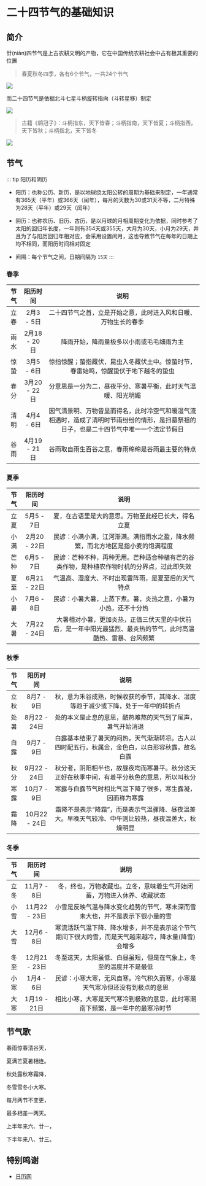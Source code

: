 # 二十四节气的基础知识


## 简介

廿(niàn)四节气是上古农耕文明的产物，它在中国传统农耕社会中占有极其重要的位置

> 春夏秋冬四季，各有6个节气，一共24个节气

![](/24/24-01.png)

而二十四节气是依据北斗七星斗柄旋转指向（斗转星移）制定

![](/24/24-02.png)

> 古籍《鹖冠子》：斗柄指东，天下皆春；斗柄指南，天下皆夏；斗柄指西，天下皆秋；斗柄指北，天下皆冬

![](/24/24-03.png)


## 节气

::: tip 阳历和阴历
* 阳历：也称公历、新历，是以地球绕太阳公转的周期为基础来制定，一年通常有365天（平年）或366天（闰年），每月的天数为30或31天不等，二月特殊为28天（平年）或29天（闰年）

* 阴历：也称农历、旧历、古历，是以月球的月相周期变化为依据，同时参考了太阳的回归年长度，一年则有354天或355天，大月为30天，小月为29天，并且为了与阳历回归年相对应，会采用设置闰月，这也导致节气在每年的日期上均不相同，而阳历时间相对固定

* 间隔：每个节气之间，日期间隔为 `15天`
:::



### 春季

| 节气 | 阳历时间 | 说明 |
|:-:|:-:|:-:|
| 立春 | 2月3 - 5日 | 二十四节气之首，立是开始之意，此时进入风和日暖、万物生长的春季 |
| 雨水 | 2月18 - 20日 | 降雨开始，降雨量极多以小雨或毛毛细雨为主 |
| 惊蛰 | 3月5 - 6日 | 惊指惊醒；蛰指藏伏，昆虫入冬藏伏土中。惊蛰时节，春雷始鸣，惊醒蛰伏于地下越冬的蛰虫 |
| 春分 | 3月20 - 22日 | 分意思是一分为二，昼夜平分、寒暑平衡，此时天气温暖、阳光明媚 |
| 清明 | 4月4 - 6日 | 因气清景明、万物皆显而得名，此时冷空气和暖湿气流相遇时，造成了清明时节雨纷纷的情形，是扫墓祭祖的日子，也是二十四节气中唯一一个法定节假日 |
| 谷雨 | 4月19 - 21日 | 谷雨取自雨生百谷之意，春雨绵绵是谷雨最主要的特点 |



### 夏季

| 节气 | 阳历时间 | 说明 |
|:-:|:-:|:-:|
| 立夏 | 5月5 - 7日 | 夏，在古语里是大的意思。万物至此经已长大，得名立夏 |
| 小满 | 2月20 - 22日 | 民谚：小满小满，江河渐满。满指雨水之盈，降水频繁，而北方地区是指小麦的饱满程度 |
| 芒种 | 6月5 - 7日 | 民谚：芒种不种，再种无用。芒种适合种植有芒的谷类作物，是种植农作物时机的分界点，过此即失效 |
| 夏至 | 6月21 - 22日 | 气温高、湿度大、不时出现雷阵雨，是夏至后的天气特点 |
| 小暑 | 7月6 - 8日 | 民谚：小暑大暑，上蒸下煮。暑，炎热之意，小暑为小热，还不十分热 |
| 大暑 | 7月22 - 24日 | 大暑相对小暑，更加炎热，正值三伏天里的中伏前后，是一年中阳光最猛烈、最炎热的节气，此时高温酷热、雷暴、台风频繁 |



### 秋季

| 节气 | 阳历时间 | 说明 |
|:-:|:-:|:-:|
| 立秋 | 8月7 - 9日 | 秋，意为禾谷成熟，时候收获的季节，其降水、湿度等趋于减少或下降，处于一年中的转折点 |
| 处暑 | 8月22 - 24日 | 处的本义是止息的意思，酷热难熬的天气到了尾声，暑气开始消退 |
| 白露 | 9月7 - 9日 | 白露基本结束了暑天的闷热，天气渐渐转凉。古人以四时配五行，秋属金，金色白，以白形容秋露，故名白露 |
| 秋分 | 9月22 - 24日 | 秋分者，阴阳相半也，故昼夜均而寒暑平。秋分这天正好在秋季中间，有着平分秋色的意思，所以叫秋分 |
| 寒露 | 10月7 - 9日 | 寒露与白露节气时相比气温下降了很多，寒生露凝，因而称为寒露 |
| 霜降| 10月22 - 24日 | 霜降不是表示“降霜”，而是表示气温骤降、昼夜温差大。早晚天气较冷、中午则比较热，昼夜温差大，秋燥明显 |




### 冬季

| 节气 | 阳历时间 | 说明 |
|:-:|:-:|:-:|
| 立冬 | 11月7 - 8日 | 冬，终也，万物收藏也。立冬，意味着生气开始闭蓄，万物进入休养、收藏状态 |
| 小雪 | 11月22 - 23日 | 小雪是反映气温与降水变化趋势的节气，寒未深而雪未大也，并不是表示下很小量的雪 |
| 大雪 | 12月6 - 8日 | 寒流活跃气温下降、降水增多，并不是表示这个节气期间下很大的雪，而是天气越来越冷，降水量(降雪)会增多 |
| 冬至 | 12月21 - 23日 | 冬至这天，太阳虽低、白昼虽短，但是在气象上，冬至的温度并不是最低 |
| 小寒 | 1月4 - 6日 | 民谚：小寒大寒，无风自寒。冷气积久而寒，小寒是天气寒冷但还没有到极点的意思 |
| 大寒| 1月19 - 21日 | 相比小寒，大寒是天气寒冷到极致的意思，此时寒潮南下频繁，是一年中的最寒冷时节 |



## 节气歌


春雨惊春清谷天，

夏满芒夏暑相连。

秋处露秋寒霜降，

冬雪雪冬小大寒。

每月两节不变更，

最多相差一两天。

上半年来六、廿一，

下半年来八、廿三。






## 特别鸣谢

* [日历网](https://www.rili.com.cn/)